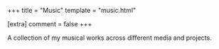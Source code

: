 +++
title = "Music"
template = "music.html"

[extra]
comment = false
+++

A collection of my musical works across different media and projects.